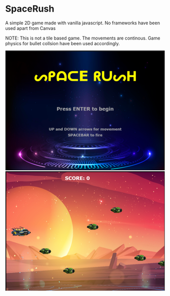 # SpaceRush
A simple 2D game made with vanilla javascript. 
No frameworks have been used apart from Canvas

NOTE: This is not a tile based game. The movements are continous.
Game physics for bullet collsion have been used accordingly.

![alt text](./Startuppage.png "Start up page")
![alt text](./Maingame.png "Game page")
